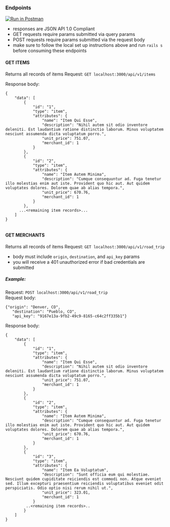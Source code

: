 ### Endpoints
[![Run in Postman](https://run.pstmn.io/button.svg)](https://app.getpostman.com/run-collection/da1d052829d18626e5cd)
* responses are JSON API 1.0 Compliant
* GET requests require params submitted via query params
* POST requests require params submitted via the request body
* make sure to follow the local set up instructions above and run `rails s` before consuming these endpoints 

#### GET ITEMS
Returns all records of items
Request: `GET localhost:3000/api/v1/items` 

Response body:
```
{
    "data": [
        {
            "id": "1",
            "type": "item",
            "attributes": {
                "name": "Item Qui Esse",
                "description": "Nihil autem sit odio inventore deleniti. Est laudantium ratione distinctio laborum. Minus voluptatem nesciunt assumenda dicta voluptatum porro.",
                "unit_price": 751.07,
                "merchant_id": 1
            }
        },
        {
            "id": "2",
            "type": "item",
            "attributes": {
                "name": "Item Autem Minima",
                "description": "Cumque consequuntur ad. Fuga tenetur illo molestias enim aut iste. Provident quo hic aut. Aut quidem voluptates dolores. Dolorem quae ab alias tempora.",
                "unit_price": 670.76,
                "merchant_id": 1
            }
        },
      ...<remaining item records>...
    ]
}
        
```
#### GET MERCHANTS
Returns all records of items
Request: `GET localhost:3000/api/v1/road_trip` 
* body must include `origin`, `destination`, and `api_key` params
* you will receive a 401 unauthorized error if bad credentials are submitted

##### Example:
Request: `POST localhost:3000/api/v1/road_trip`  
Request body:
```
{"origin": "Denver, CO",
   "destination": "Pueblo, CO",
   "api_key": "9167e13a-9fb2-49c9-8165-c64c2ff335b1"}
```
Response body:
```
{
    "data": [
        {
            "id": "1",
            "type": "item",
            "attributes": {
                "name": "Item Qui Esse",
                "description": "Nihil autem sit odio inventore deleniti. Est laudantium ratione distinctio laborum. Minus voluptatem nesciunt assumenda dicta voluptatum porro.",
                "unit_price": 751.07,
                "merchant_id": 1
            }
        },
        {
            "id": "2",
            "type": "item",
            "attributes": {
                "name": "Item Autem Minima",
                "description": "Cumque consequuntur ad. Fuga tenetur illo molestias enim aut iste. Provident quo hic aut. Aut quidem voluptates dolores. Dolorem quae ab alias tempora.",
                "unit_price": 670.76,
                "merchant_id": 1
            }
        },
        {
            "id": "3",
            "type": "item",
            "attributes": {
                "name": "Item Ea Voluptatum",
                "description": "Sunt officia eum qui molestiae. Nesciunt quidem cupiditate reiciendis est commodi non. Atque eveniet sed. Illum excepturi praesentium reiciendis voluptatibus eveniet odit perspiciatis. Odio optio nisi rerum nihil ut.",
                "unit_price": 323.01,
                "merchant_id": 1
            }
         ..<remaining item records>..
        }
    ]
}
        
```
